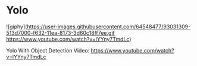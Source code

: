 # Yolo

![giphy](https://user-images.githubusercontent.com/64548477/93031309-513d7000-f632-11ea-8173-3d60c18ff7ee.gif  https://www.youtube.com/watch?v=lYYny7TmdLc)

Yolo With Object Detection Video: https://www.youtube.com/watch?v=lYYny7TmdLc
